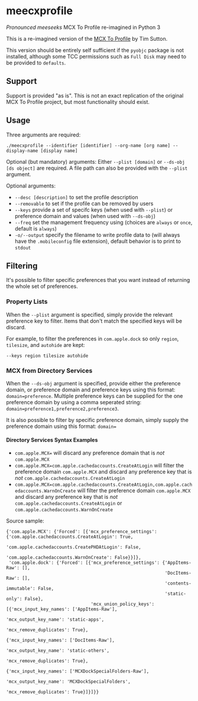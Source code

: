 # meecxprofile
_Pronounced meeseeks_
MCX To Profile re-imagined in Python 3

This is a re-imagined version of the [MCX To Profile](https://github.com/timsutton/mcxToProfile) by Tim Sutton.

This version should be entirely self sufficient if the `pyobjc` package is not installed, although some TCC permissions such as `Full Disk` may need to be provided to `defaults`.

## Support
Support is provided "as is". This is not an exact replication of the original MCX To Profile project, but most functionality should exist.

## Usage
Three arguments are required:
```
./meecxprofile --identifier [identifier] --org-name [org name] --display-name [display name]
```

Optional (but mandatory) arguments:
Either `--plist [domain]` or `--ds-obj [ds object]` are required. A file path can also be provided with the `--plist` argument.

Optional arguments:
- `--desc [description]` to set the profile description
- `--removable` to set if the profile can be removed by users
- `--keys` provide a set of specifc keys (when used with `--plist`) or preference domain and values (when used with `--ds-obj`)
- `--freq` set the management frequency using (choices are `always` or `once`, default is `always`)
- `-o/--output` specify the filename to write profile data to (will always have the `.mobileconfig` file extension), default behavior is to print to `stdout`


## Filtering
It's possible to filter specific preferences that you want instead of returning the whole set of preferences.

### Property Lists
When the `--plist` argument is specified, simply provide the relevant preference key to filter. Items that don't match the specified keys will be discard.

For example, to filter the preferences in `com.apple.dock` so only `region`, `tilesize`,  and `autohide` are kept:
```
--keys region tilesize autohide
```

### MCX from Directory Services
When the `--ds-obj` argument is specified, provide either the preference domain, or preference domain and preference keys using this format:
`domain=preference`.
Multiple preference keys can be supplied for the one preference domain by using a comma seperated string:
`domain=preference1,preference2,preference3`.

It is also possible to filter by specific preference domain, simply supply the preference domain using this format:
`domain=`

#### Directory Services Syntax Examples
- `com.apple.MCX=` will discard any preference domain that is _not_ `com.apple.MCX`
- `com.apple.MCX=com.apple.cachedaccounts.CreateAtLogin` will filter the preference domain `com.apple.MCX` and discard any preference key that is _not_ `com.apple.cachedaccounts.CreateAtLogin`
- `com.apple.MCX=com.apple.cachedaccounts.CreateAtLogin,com.apple.cachedaccounts.WarnOnCreate` will filter the preference domain `com.apple.MCX` and discard any preference key that is _not_ `com.apple.cachedaccounts.CreateAtLogin` or `com.apple.cachedaccounts.WarnOnCreate`

Source sample:
```
{'com.apple.MCX': {'Forced': [{'mcx_preference_settings': {'com.apple.cachedaccounts.CreateAtLogin': True,
                                                           'com.apple.cachedaccounts.CreatePHDAtLogin': False,
                               'com.apple.cachedaccounts.WarnOnCreate': False}}]},
 'com.apple.dock': {'Forced': [{'mcx_preference_settings': {'AppItems-Raw': [],
                                                            'DocItems-Raw': [],
                                                            'contents-immutable': False,
                                                            'static-only': False},
                                'mcx_union_policy_keys': [{'mcx_input_key_names': ['AppItems-Raw'],
                                                           'mcx_output_key_name': 'static-apps',
                                                           'mcx_remove_duplicates': True},
                                                          {'mcx_input_key_names': ['DocItems-Raw'],
                                                           'mcx_output_key_name': 'static-others',
                                                           'mcx_remove_duplicates': True},
                                                          {'mcx_input_key_names': ['MCXDockSpecialFolders-Raw'],
                                                           'mcx_output_key_name': 'MCXDockSpecialFolders',
                                                           'mcx_remove_duplicates': True}]}]}}
```
